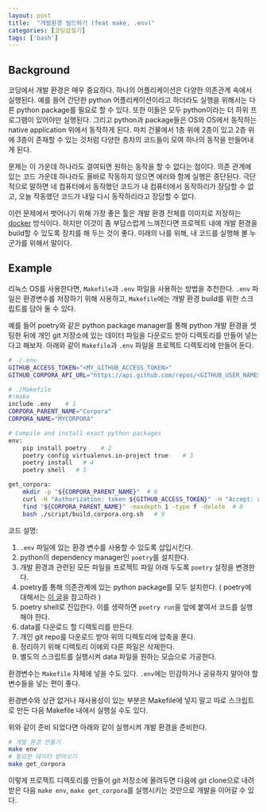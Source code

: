 ```yaml
---
layout: post
title:  "개발환경 빌드하기 (feat make, .env)"
categories: [코딩삽질기]
tags: ['bash']
---
```


## Background

코딩에서 개발 환경은 매우 중요하다. 하나의 어플리케이션은 다양한 의존관계 속에서 실행된다. 예를 들어 간단한 python 어플리케이션이라고 하더라도 실행을 위해서는 다른 python package를 필요로 할 수 있다. 또한 이들은 모두 python이라는 더 하위 프로그램이 있어야만 실행된다. 그리고 python과 package들은 OS와 OS에서 동작하는 native application 위에서 동작하게 된다. 마치 건물에서 1층 위에 2층이 있고 2층 위에 3층이 존재할 수 있는 것처럼 다양한 층차의 코드들이 모여 하나의 동작을 만들어내게 된다. 

문제는 이 가운데 하나라도 결여되면 원하는 동작을 할 수 없다는 점이다. 의존 관계에 있는 코드 가운데 하나라도 올바로 작동하지 않으면 에러와 함께 실행은 중단된다. 극단적으로 말하면 네 컴퓨터에서 동작했던 코드가 내 컴퓨터에서 동작하리가 장담할 수 없고, 오늘 작동했던 코드가 내일 다시 동작하리라고 장담할 수 없다. 

이런 문제에서 벗어나기 위해 가장 좋은 툴은 개발 환경 전체를 이미지로 저장하는 [docker](https://www.docker.com/) 방식이다. 하지만 이것이 좀 부담스럽게 느껴진다면 프로젝트 내에 개발 환경을 build할 수 있도록 장치를 해 두는 것이 좋다. 미래의 나를 위해, 내 코드를 실행해 볼 누군가를 위해서 말이다. 

## Example

리눅스 OS를 사용한다면, `Makefile`과 `.env` 파일을 사용하는 방법을 추천한다. `.env` 파일은 환경변수를 저장하기 위해 사용하고, `Makefile`에는 개발 환경 build를 위한 스크립트를 담아 둘 수 있다. 

예를 들어 poetry와 같은 python package manager를 통해 python 개발 환경을 셋팅한 뒤에 개인 git 저장소에 있는 데이터 파일을 다운로드 받아 디렉토리를 만들어 넣는다고 해보자. 아래와 같이 `Makefile`과 `.env` 파일을 프로젝트 디렉토리에 만들어 둔다.

```bash
# ./.env
GITHUB_ACCESS_TOKEN="<MY_GITHUB_ACCESS_TOKEN>"
GITHUB_CORPORA_API_URL="https://api.github.com/repos/<GITHUB_USER_NAME>/<REPO_NAME>/tarball"
```

```bash
# ./Makefile
#!make
include .env    # 1
CORPORA_PARENT_NAME="Corpora"
CORPORA_NAME="MYCORPORA"

# Compile and install exact python packages
env:
	pip install poetry    # 2
	poetry config virtualenvs.in-project true    # 3
	poetry install   # 4
	poetry shell   # 5

get_corpora:
    mkdir -p "${CORPORA_PARENT_NAME}"  # 6
	curl -H "Authorization: token ${GITHUB_ACCESS_TOKEN}" -H "Accept: application/vnd.github.v4.raw" -L "${GITHUB_CORPORA_API_URL}" | tar xz --strip-components=1 --directory "${CORPORA_PARENT_NAME}"  # 7
	find "${CORPORA_PARENT_NAME}" -maxdepth 1 -type f -delete  # 8
	bash ./script/build.corpora.org.sh   # 9
```

코드 설명:
1. `.env` 파일에 있는 환경 변수를 사용할 수 있도록 삽입시킨다. 
2. python의 dependency manager인 `poetry`를 설치한다. 
3. 개발 환경과 관련된 모든 파일을 프로젝트 파일 아래 두도록 `poetry` 설정을 변경한다.
4. poetry를 통해 의존관계에 있는 python package를 모두 설치한다. ( poetry에 대해서는 [이 글](https://pinedance.github.io/blog/2022/02/15/python-poetry)을 참고하라 )
5. poetry shell로 진입한다. 이를 생략하면 `poetry run`을 앞에 붙여서 코드를 실행해야 한다. 
6. data를 다운로드 할 디렉토리를 만든다. 
7. 개인 git repo를 다운로드 받아 위의 디렉토리에 압축을 푼다.
8. 정리하기 위해 디렉토리 이에외 다른 파일은 삭제한다. 
9. 별도의 스크립트를 실행시켜 data 파일을 원하는 모습으로 가공한다. 

환경변수는 `Makefile` 자체에 넣을 수도 있다. `.env`에는 민감하거나 공유하지 말아야 할 변수들을 넣는 편이 좋다. 

환경변수와 상관 없거나 재사용성이 있는 부분은 Makefile에 넣지 말고 따로 스크립트로 만든 다음 Makefile 내에서 실행실 수도 있다. 

위와 같이 준비 되었다면 아래와 같이 실행시켜 개발 환경을 준비한다.

```bash
# 개발 환경 만들기
make env
# 필요한 데이터 받아오기
make get_corpora
```

이렇게 프로젝트 디렉토리를 만들어 git 저장소에 올려두면 다음에 git clone으로 내려 받은 다음 `make env`, `make get_corpora`를 실행시키는 것만으로 개발을 이어갈 수 있다. 